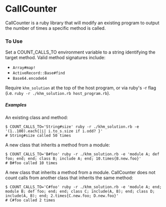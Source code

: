 # CallCounter

CallCounter is a ruby library that will modify an existing program to output the number of times a specific method is called.

### To Use

Set a COUNT_CALLS_TO environment variable to a string identifying the target method. Valid method signatures include:
* `Array#map!`
* `ActiveRecord::Base#find`
* `Base64.encode64`

Require `khm_solution` at the top of the host program, or via ruby's -r flag (i.e. `ruby -r ./khm_solution.rb host_program.rb`).

##### Examples

An existing class and method:
```
$ COUNT_CALLS_TO='String#size' ruby -r ./khm_solution.rb -e '(1..100).each{|i| i.to_s.size if i.odd? }'
# String#size called 50 times
```

A new class that inherits a method from a module:
```
$ COUNT_CALLS_TO='B#foo' ruby -r ./khm_solution.rb -e 'module A; def foo; end; end; class B; include A; end; 10.times{B.new.foo}'
# B#foo called 10 times
```

A new class that inherits a method from a module. CallCounter does not count calls from another class that inherits the same method:
```
$ COUNT_CALLS_TO='C#foo' ruby -r ./khm_solution.rb -e 'module A; end; module B; def foo; end; end; class C; include(A, B); end; class D; include(A, B); end; 2.times{C.new.foo; D.new.foo}'
# C#foo called 2 times
```

